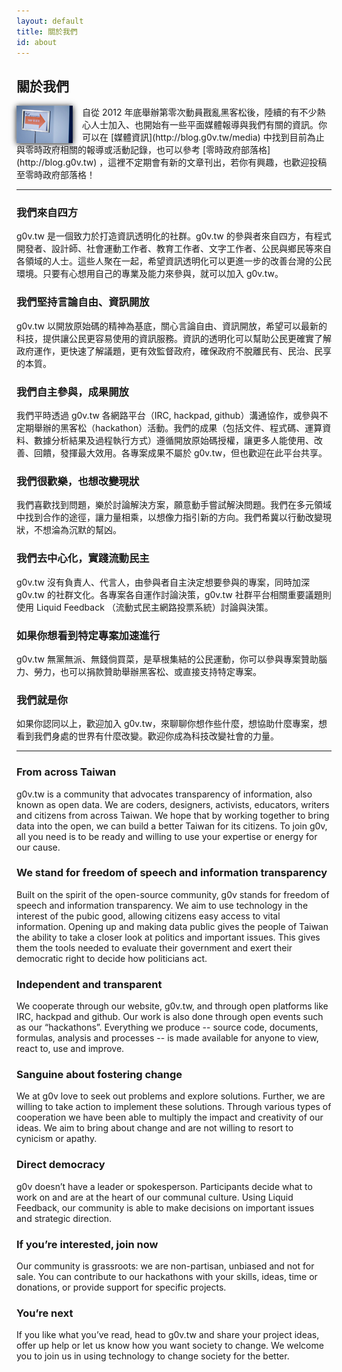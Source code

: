 ```yaml
---
layout: default
title: 關於我們
id: about
---
```


## 關於我們

<img src="/imgs/about.png" style="float:left;margin-right:15px;box-shadow:0px 1px 9px">
自從 2012 年底舉辦第零次動員戡亂黑客松後，陸續的有不少熱心人士加入、也開始有一些平面媒體報導與我們有關的資訊。你可以在 [媒體資訊](http://blog.g0v.tw/media) 中找到目前為止與零時政府相關的報導或活動記錄，也可以參考 [零時政府部落格](http://blog.g0v.tw) ，這裡不定期會有新的文章刊出，若你有興趣，也歡迎投稿至零時政府部落格！

<hr />

### 我們來自四方
g0v.tw 是一個致力於打造資訊透明化的社群。g0v.tw 的參與者來自四方，有程式開發者、設計師、社會運動工作者、教育工作者、文字工作者、公民與鄉民等來自各領域的人士。這些人聚在一起，希望資訊透明化可以更進一步的改善台灣的公民環境。只要有心想用自己的專業及能力來參與，就可以加入 g0v.tw。

### 我們堅持言論自由、資訊開放
g0v.tw 以開放原始碼的精神為基底，關心言論自由、資訊開放，希望可以最新的科技，提供讓公民更容易使用的資訊服務。資訊的透明化可以幫助公民更確實了解政府運作，更快速了解議題，更有效監督政府，確保政府不脫離民有、民治、民享的本質。

### 我們自主參與，成果開放
我們平時透過 g0v.tw 各網路平台（IRC, hackpad, github）溝通協作，或參與不定期舉辦的黑客松（hackathon）活動。我們的成果（包括文件、程式碼、運算資料、數據分析結果及過程執行方式）遵循開放原始碼授權，讓更多人能使用、改善、回饋，發揮最大效用。各專案成果不屬於 g0v.tw，但也歡迎在此平台共享。

### 我們很歡樂，也想改變現狀
我們喜歡找到問題，樂於討論解決方案，願意動手嘗試解決問題。我們在多元領域中找到合作的途徑，讓力量相乘，以想像力指引新的方向。我們希冀以行動改變現狀，不想淪為沉默的幫凶。

### 我們去中心化，實踐流動民主
g0v.tw 沒有負責人、代言人，由參與者自主決定想要參與的專案，同時加深 g0v.tw 的社群文化。各專案各自運作討論決策，g0v.tw 社群平台相關重要議題則使用 Liquid Feedback （流動式民主網路投票系統）討論與決策。

### 如果你想看到特定專案加速進行
g0v.tw 無黨無派、無錢倘買菜，是草根集結的公民運動，你可以參與專案贊助腦力、勞力，也可以捐款贊助舉辦黑客松、或直接支持特定專案。

### 我們就是你
如果你認同以上，歡迎加入 g0v.tw，來聊聊你想作些什麼，想協助什麼專案，想看到我們身處的世界有什麼改變。歡迎你成為科技改變社會的力量。

<hr />

### From across Taiwan
g0v.tw is a community that advocates transparency of information, also known as open data. We are coders, designers, activists, educators, writers and citizens from across Taiwan. We hope that by working together to bring data into the open, we can build a better Taiwan for its citizens. To join g0v, all you need is to be ready and willing to use your expertise or energy for our cause.

### We stand for freedom of speech and information transparency
Built on the spirit of the open-source community, g0v stands for freedom of speech and information transparency. We aim to use technology in the interest of the pubic good, allowing citizens easy access to vital information. Opening up and making data public gives the people of Taiwan the ability to take a closer look at politics and important issues. This gives them the tools needed to evaluate their government and exert their democratic right to decide how politicians act.

### Independent and transparent
We cooperate through our website, g0v.tw, and through open platforms like IRC, hackpad and github. Our work is also done through open events such as our “hackathons”. Everything we produce -- source code, documents, formulas, analysis and processes -- is made available for anyone to view, react to, use and improve.

### Sanguine about fostering change
We at g0v love to seek out problems and explore solutions. Further, we are willing to take action to implement these solutions. Through various types of cooperation we have been able to multiply the impact and creativity of our ideas. We aim to bring about change and are not willing to resort to cynicism or apathy.

### Direct democracy
g0v doesn’t have a leader or spokesperson. Participants decide what to work on and are at the heart of our communal culture. Using Liquid Feedback, our community is able to make decisions on important issues and strategic direction.

### If you’re interested, join now
Our community is grassroots: we are non-partisan, unbiased and not for sale. You can contribute to our hackathons with your skills, ideas, time or donations, or provide support for specific projects.

### You’re next
If you like what you’ve read, head to g0v.tw and share your project ideas, offer up help or let us know how you want society to change. We welcome you to join us in using technology to change society for the better.

